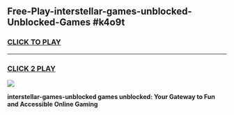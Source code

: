 
## Free-Play-interstellar-games-unblocked-Unblocked-Games #k4o9t
<h3>
<a href="https://news.freeplayer.one?title=interstellar-games-unblocked&ref=8M">CLICK TO PLAY</a></h3>
<hr>

<h3>
<a href="https://news.freeplayer.one?title=interstellar-games-unblocked&ref=8M">CLICK 2 PLAY</a>
  
</h3>

<a href="https://news.freeplayer.one?title=interstellar-games-unblocked&ref=8M"><img src="https://clearcache.store/games.png"></a>


**interstellar-games-unblocked games unblocked: Your Gateway to Fun and Accessible Online Gaming**
